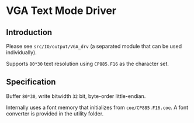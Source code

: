 # VGA Text Mode Driver

## Introduction

Please see `src/IO/output/VGA_drv` (a separated module that can be used individually).

Supports `80*30` text resolution using `CP885.F16` as the character set.

## Specification

Buffer `80*30`, write bitwidth `32` bit, byte-order little-endian.

Internally uses a font memory that initializes from `coe/CP885.F16.coe`. A font converter is provided in the utility folder.